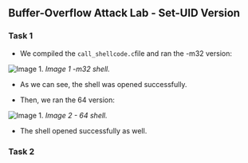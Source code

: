 ## Buffer-Overflow Attack Lab - Set-UID Version

### Task 1

 - We compiled the ```call_shellcode.c```file and ran the -m32 version:

![Image 1.](https://git.fe.up.pt/fsi/fsi2425/logs/l05g06/-/raw/main/Images/Task1LOGBOOK5_32.png)
*Image 1 -m32 shell.*

- As we can see, the shell was opened successfully.

- Then, we ran the 64 version:

![Image 1.](https://git.fe.up.pt/fsi/fsi2425/logs/l05g06/-/raw/main/Images/Task1LOGBOOK5_64.png)
*Image 2 - 64 shell.*

- The shell opened successfully as well.

### Task 2